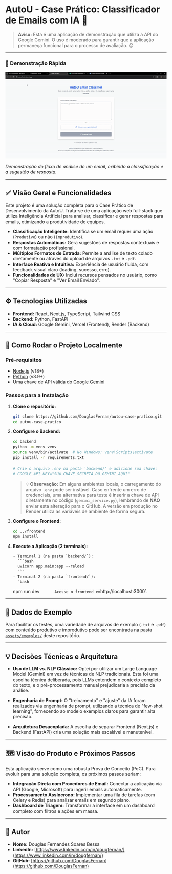 # AutoU - Case Prático: Classificador de Emails com IA 🚀

> **Aviso:** Esta é uma aplicação de demonstração que utiliza a API do Google Gemini. O uso é moderado para garantir que a aplicação permaneça funcional para o processo de avaliação. 😊

---

### 🎥 Demonstração Rápida

![Demonstração da Aplicação](./assets/demonstracao.gif)

_Demonstração do fluxo de análise de um email, exibindo a classificação e a sugestão de resposta._

---

## ✅ Visão Geral e Funcionalidades

Este projeto é uma solução completa para o Case Prático de Desenvolvimento da AutoU. Trata-se de uma aplicação web full-stack que utiliza Inteligência Artificial para analisar, classificar e gerar respostas para emails, otimizando a produtividade de equipes.

- **Classificação Inteligente:** Identifica se um email requer uma ação (`Produtivo`) ou não (`Improdutivo`).
- **Respostas Automáticas:** Gera sugestões de respostas contextuais e com formatação profissional.
- **Múltiplos Formatos de Entrada:** Permite a análise de texto colado diretamente ou através do upload de arquivos `.txt` e `.pdf`.
- **Interface Reativa e Intuitiva:** Experiência de usuário fluida, com feedback visual claro (loading, sucesso, erro).
- **Funcionalidades de UX:** Inclui recursos pensados no usuário, como "Copiar Resposta" e "Ver Email Enviado".

---

## ⚙️ Tecnologias Utilizadas

- **Frontend:** React, Next.js, TypeScript, Tailwind CSS
- **Backend:** Python, FastAPI
- **IA & Cloud:** Google Gemini, Vercel (Frontend), Render (Backend)

---

## 🔧 Como Rodar o Projeto Localmente

### Pré-requisitos

- [Node.js](https://nodejs.org/en/) (v18+)
- [Python](https://www.python.org/downloads/) (v3.9+)
- Uma chave de API válida do [Google Gemini](https://aistudio.google.com/)

### Passos para a Instalação

1.  **Clone o repositório:**

    ```bash
    git clone https://github.com/DouglasFernan/autou-case-pratico.git
    cd autou-case-pratico
    ```

2.  **Configure o Backend:**

    ```bash
    cd backend
    python -m venv venv
    source venv/bin/activate  # No Windows: venv\Scripts\activate
    pip install -r requirements.txt

    # Crie o arquivo .env na pasta 'backend/' e adicione sua chave:
    # GOOGLE_API_KEY="SUA_CHAVE_SECRETA_DO_GEMINI_AQUI"
    ```

    > 💡 **Observação:** Em alguns ambientes locais, o carregamento do arquivo `.env` pode ser instável. Caso enfrente um erro de credenciais, uma alternativa para teste é inserir a chave de API diretamente no código (`gemini_service.py`), lembrando de **NÃO** enviar esta alteração para o GitHub. A versão em produção no Render utiliza as variáveis de ambiente de forma segura.

3.  **Configure o Frontend:**

    ```bash
    cd ../frontend
    npm install
    ```

4.  **Execute a Aplicação (2 terminais):**

        - Terminal 1 (na pasta `backend/`):
          ```bash
          uvicorn app.main:app --reload
          ```
        - Terminal 2 (na pasta `frontend/`):
          `bash

    npm run dev
    `      Acesse o frontend em`http://localhost:3000`.

---

## 📂 Dados de Exemplo

Para facilitar os testes, uma variedade de arquivos de exemplo (`.txt` e `.pdf`) com conteúdo produtivo e improdutivo pode ser encontrada na pasta [`assets/exemplos/`](./assets/exemplos/) deste repositório.

---

## 💡 Decisões Técnicas e Arquitetura

- **Uso de LLM vs. NLP Clássico:** Optei por utilizar um Large Language Model (Gemini) em vez de técnicas de NLP tradicionais. Esta foi uma escolha técnica deliberada, pois LLMs entendem o contexto completo do texto, e o pré-processamento manual prejudicaria a precisão da análise.

- **Engenharia de Prompt:** O "treinamento" e "ajuste" da IA foram realizados via engenharia de prompt, utilizando a técnica de "few-shot learning", fornecendo ao modelo exemplos claros para garantir alta precisão.

- **Arquitetura Desacoplada:** A escolha de separar Frontend (Next.js) e Backend (FastAPI) cria uma solução mais escalável e manutenível.

---

## 🗺️ Visão do Produto e Próximos Passos

Esta aplicação serve como uma robusta Prova de Conceito (PoC). Para evoluir para uma solução completa, os próximos passos seriam:

- **Integração Direta com Provedores de Email:** Conectar a aplicação via API (Google, Microsoft) para ingerir emails automaticamente.
- **Processamento Assíncrono:** Implementar uma fila de tarefas (com Celery e Redis) para analisar emails em segundo plano.
- **Dashboard de Triagem:** Transformar a interface em um dashboard completo com filtros e ações em massa.

---

## 👤 Autor

- **Nome:** Douglas Fernandes Soares Bessa
- **LinkedIn:** [https://www.linkedin.com/in/dougfernan/](https://www.linkedin.com/in/dougfernan/)
- **GitHub:** [https://github.com/DouglasFernan](https://github.com/DouglasFernan)
